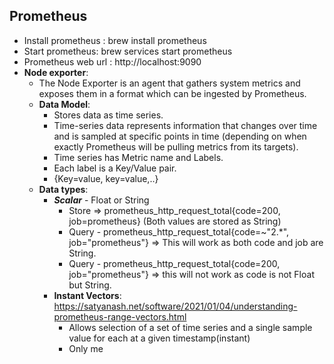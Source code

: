 ## Prometheus
- Install prometheus : brew install prometheus
- Start prometheus: brew services start prometheus
- Prometheus web url : http://localhost:9090
- **Node exporter**:
   - The Node Exporter is an agent that gathers system metrics and exposes them in a format which can be ingested by Prometheus.
   - **Data Model**:
     - Stores data as time series.
     - Time-series data represents information that changes over time and is sampled at specific points in time (depending on when exactly Prometheus will be pulling metrics from its targets). 
     - Time series has Metric name and Labels.
     - Each label is a Key/Value pair.
     - <metric name>{Key=value, key=value,..}
  - **Data types**:
    - ***Scalar*** - Float or String
       - Store => prometheus_http_request_total{code=200, job=prometheus} (Both values are stored as String)
       - Query - prometheus_http_request_total{code=~"2.*", job="prometheus"} => This will work as both code and job are String.
       - Query - prometheus_http_request_total{code=200, job="prometheus"} => this will not work as code is not Float but String.
    - **Instant Vectors**: https://satyanash.net/software/2021/01/04/understanding-prometheus-range-vectors.html
       - Allows selection of a set of time series and a single sample value for each at a given timestamp(instant)
       - Only me
         
